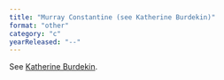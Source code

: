 ```yaml
---
title: "Murray Constantine (see Katherine Burdekin)"
format: "other"
category: "c"
yearReleased: "--"
---
```

See [Katherine Burdekin](#katherine-burdekin-writing-as-murray-constantine-swastika-night).
 

